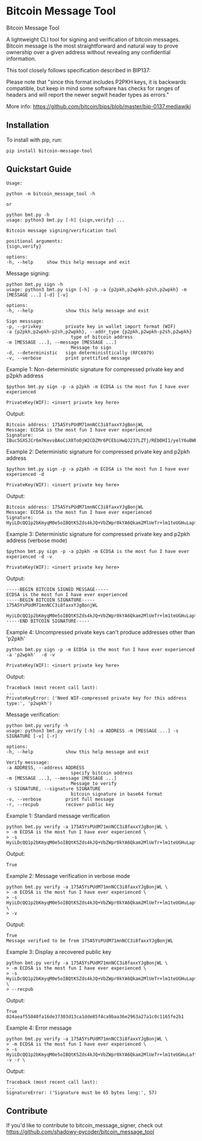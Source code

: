 Bitcoin Message Tool
======

Bitcoin Message Tool

A lightweight CLI tool for signing and verification of bitcoin messages.
Bitcoin message is the most straightforward and natural way to prove ownership over
a given address without revealing any confidential information.

This tool closely follows specification described in BIP137:

Please note that "since this format includes P2PKH keys, it is backwards compatible, 
but keep in mind some software has checks for ranges of headers and will report the newer 
segwit header types as errors."

More info: https://github.com/bitcoin/bips/blob/master/bip-0137.mediawiki

Installation
------------

To install with pip, run:

    pip install bitcoin-message-tool

Quickstart Guide
----------------

    Usage:

    python -m bitcoin_message_tool -h

    or

    python bmt.py -h
    usage: python3 bmt.py [-h] {sign,verify} ...

    Bitcoin message signing/verification tool

    positional arguments:
    {sign,verify}

    options:
    -h, --help     show this help message and exit

Message signing:

    python bmt.py sign -h
    usage: python3 bmt.py sign [-h] -p -a {p2pkh,p2wpkh-p2sh,p2wpkh} -m [MESSAGE ...] [-d] [-v]

    options:
    -h, --help            show this help message and exit

    Sign messsage:
    -p, --privkey         private key in wallet import format (WIF)
    -a {p2pkh,p2wpkh-p2sh,p2wpkh}, --addr_type {p2pkh,p2wpkh-p2sh,p2wpkh}
                            type of bitcoin address
    -m [MESSAGE ...], --message [MESSAGE ...]
                            Message to sign
    -d, --deterministic   sign deterministtically (RFC6979)
    -v, --verbose         print prettified message

Example 1:
Non-deterministic signature for compressed private key and p2pkh address

    $python bmt.py sign -p -a p2pkh -m ECDSA is the most fun I have ever experienced

    PrivateKey(WIF): <insert private key here>

Output:

    Bitcoin address: 175A5YsPUdM71mnNCC3i8faxxYJgBonjWL
    Message: ECDSA is the most fun I have ever experienced
    Signature: IBuc5GXSJCr6m7KevsBAoCiX8ToOjW2CDZMr6PCEbiHwQJ237LZTj/REbDHI1/yelY6uBWEWXiOWoGnajlgvO/A=

Example 2:
Deterministic signature for compressed private key and p2pkh address

    $python bmt.py sign -p -a p2pkh -m ECDSA is the most fun I have ever experienced -d

    PrivateKey(WIF): <insert private key here>

Output:

    Bitcoin address: 175A5YsPUdM71mnNCC3i8faxxYJgBonjWL
    Message: ECDSA is the most fun I have ever experienced
    Signature: HyiLDcQQ1p2bKmyqM0e5oIBQtKSZds4kJQ+VbZWpr0kYA6Qkam2MlUeTr+lm1teUGHuLapfa43JjyrRqdSA0pxs=

Example 3:
Deterministic signature for compressed private key and p2pkh address (verbose mode)

    $python bmt.py sign -p -a p2pkh -m ECDSA is the most fun I have ever experienced -d -v

    PrivateKey(WIF): <insert private key here>

Output:

    -----BEGIN BITCOIN SIGNED MESSAGE-----
    ECDSA is the most fun I have ever experienced
    -----BEGIN BITCOIN SIGNATURE-----
    175A5YsPUdM71mnNCC3i8faxxYJgBonjWL

    HyiLDcQQ1p2bKmyqM0e5oIBQtKSZds4kJQ+VbZWpr0kYA6Qkam2MlUeTr+lm1teUGHuLapfa43JjyrRqdSA0pxs=
    -----END BITCOIN SIGNATURE-----

Example 4:
Uncompressed private keys can't produce addresses other than 'p2pkh'

    python bmt.py sign -p -m ECDSA is the most fun I have ever experienced -a 'p2wpkh'  -d -v

    PrivateKey(WIF): <insert private key here>

Output:

    Traceback (most recent call last):
    ...
    PrivateKeyError: ('Need WIF-compressed private key for this address type:', 'p2wpkh')

Message verification:

    python bmt.py verify -h
    usage: python3 bmt.py verify [-h] -a ADDRESS -m [MESSAGE ...] -s SIGNATURE [-v] [-r]

    options:
    -h, --help            show this help message and exit

    Verify messsage:
    -a ADDRESS, --address ADDRESS
                            specify bitcoin address
    -m [MESSAGE ...], --message [MESSAGE ...]
                            Message to verify
    -s SIGNATURE, --signature SIGNATURE
                            bitcoin signature in base64 format
    -v, --verbose         print full message
    -r, --recpub          recover public key

Example 1:
Standard message verification

    python bmt.py verify -a 175A5YsPUdM71mnNCC3i8faxxYJgBonjWL \
    > -m ECDSA is the most fun I have ever experienced \
    > -s HyiLDcQQ1p2bKmyqM0e5oIBQtKSZds4kJQ+VbZWpr0kYA6Qkam2MlUeTr+lm1teUGHuLapfa43JjyrRqdSA0pxs=

Output:

    True

Example 2:
Message verification in verbose mode

    python bmt.py verify -a 175A5YsPUdM71mnNCC3i8faxxYJgBonjWL \
    > -m ECDSA is the most fun I have ever experienced \
    > -s HyiLDcQQ1p2bKmyqM0e5oIBQtKSZds4kJQ+VbZWpr0kYA6Qkam2MlUeTr+lm1teUGHuLapfa43JjyrRqdSA0pxs= \
    > -v

Output:

    True
    Message verified to be from 175A5YsPUdM71mnNCC3i8faxxYJgBonjWL

Example 3:
Display a recovered public key

    python bmt.py verify -a 175A5YsPUdM71mnNCC3i8faxxYJgBonjWL \
    > -m ECDSA is the most fun I have ever experienced \
    > -s HyiLDcQQ1p2bKmyqM0e5oIBQtKSZds4kJQ+VbZWpr0kYA6Qkam2MlUeTr+lm1teUGHuLapfa43JjyrRqdSA0pxs= \
    > --recpub

Output:

    True
    024aeaf55040fa16de37303d13ca1dde85f4ca9baa36e2963a27a1c0c1165fe2b1

Example 4:
Error message

    python bmt.py verify -a 175A5YsPUdM71mnNCC3i8faxxYJgBonjWL \
    > -m ECDSA is the most fun I have ever experienced \
    > -s HyiLDcQQ1p2bKmyqM0e5oIBQtKSZds4kJQ+VbZWpr0kYA6Qkam2MlUeTr+lm1teUGHuLaffa43Jj= -v -r \

Output:

    Traceback (most recent call last):
    ...
    SignatureError: ('Signature must be 65 bytes long:', 57)

Contribute
----------

If you'd like to contribute to bitcoin_message_signer, check out https://github.com/shadowy-pycoder/bitcoin_message_tool
